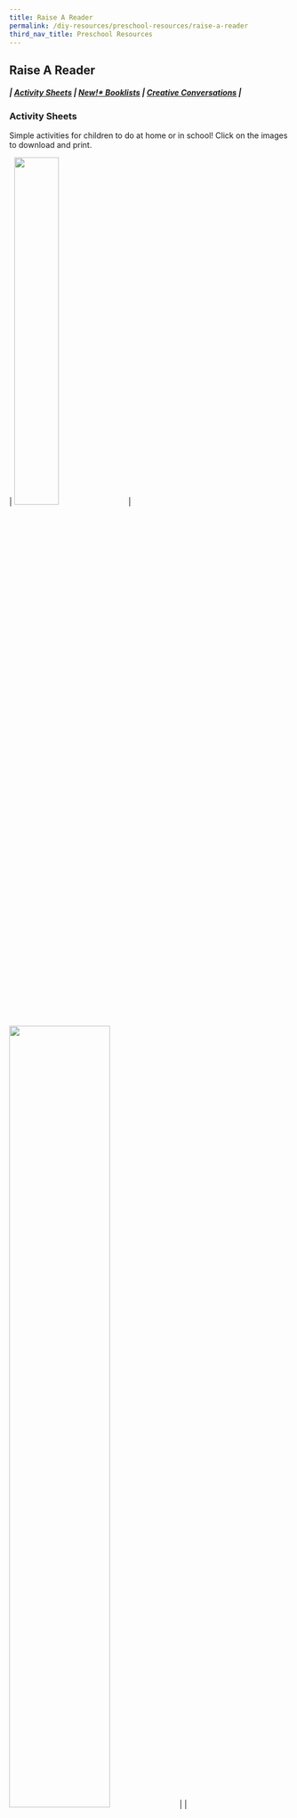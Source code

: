 ```yaml
---
title: Raise A Reader
permalink: /diy-resources/preschool-resources/raise-a-reader
third_nav_title: Preschool Resources
---
```

## Raise A Reader

##### | [Activity Sheets](#activty-sheets) | [**New!*** Booklists](#booklists) | [Creative Conversations](#creative-conversations) |

### **Activity Sheets**
Simple activities for children to do at home or in school! Click on the images to download and print.

| <a href="/images/diyresources/preschool/Early-Read_Classroom.PDF"><img src="/images/diyresources/preschool/Classroom_4May.jpg" style="width: 40%;"></a> | <a href="/images/diyresources/preschool/NLB_PAGE21_FA.PDF"><img src="/images/diyresources/preschool/Snakes-and-Ladders.png" style="width: 60%;"></a> | 
|<a href="/images/diyresources/preschool/NLB_PAGE20_FA.PDF"><img src="/images/diyresources/preschool/The-Very-Busy-Spider.png" style="width: 40%;"></a> | <a href="/images/diyresources/preschool/Early-READ_Counting-Activity.PDF"><img src="/images/diyresources/preschool/Counting_2.jpg" style="width: 60%;"></a> |

<b><a href="#top">Back to top</a></b>

### **Booklists**

##### For Budding Scientists and Engineers

Take a look at some wonderful books curated by our Early Read librarians to grow the love of Science and want to discover in your children! 

|<a href="/files/preschool/Bite%20Science%20Booklist%20-%20DIY%20COMPOST_final.PDF"><img src="/images/diyresources/preschool/Wan%20Ting%20Booklist.PNG" style="width:70%"></a> | <a href="/files/preschool/booklists-for-science-lfa/Bite%20Science%20Booklist%20-%20Fill%20Me%20Up.PDF"><img src="/images/diyresources/preschool/Lisa%20Booklist.PNG" style="width:70%"></a> |
|<a href="/files/preschool/booklists-for-science-lfa/STEAM%20FEST_TRANSFORM%20PLASTIC%20BOOK%20LIST.PDF"><img src="/images/diyresources/preschool/Mardhiah%20Book%20List.PNG" style="width:70%"></a> | 

##### Sharity & Friends

| <a href="/images/diyresources/preschool/Sharity-NLB-list-kids.PDF"><img src="/images/diyresources/preschool/Sharity-Kids-Booklist.jpg" style="width: 70%;"></a> | <a href="/images/diyresources/preschool/Sharity-NLB-list_seniors.PDF"><img src="/images/diyresources/preschool/Sharity-Seniors-Booklist.jpg" style="width: 70%;"></a> | 

<b><a href="#top">Back to top</a></b>

### **Creative Conversations**
A monthly newsletter by ECDA that touches on various themes. Includes craft activities and book recommendations for children.

| <a href="/images/diyresources/preschool/Creative-Conversations-Oct-Newsletter-eDM_A4.PDF"><img src="/images/diyresources/preschool/Creative-Conversations-Oct-preview.jpg" style="width: 50%;"></a> | <a href="/images/diyresources/preschool/Creative-Conversations-August-Newsletter-eDM_A4.PDF"><img src="/images/diyresources/preschool/Creative-Conversations-August-Newsletter-thumbnail-1.jpg" style="width: 50%;"></a> | 

| <a href="/images/diyresources/preschool/Creative-Conversations-June-Newsletter-eDM_A4.PDF"><img src="/images/diyresources/preschool/Creative-Conversations_June-Issue.jpg" style="width: 50%;"></a> |
<a href="/images/diyresources/preschool/Creative-Conversations-April-Newsletter-eDM_A4.PDF"><img src="/images/diyresources/preschool/ECDA-Newsletter_April-Issue.jpg" style="width: 50%;"></a> |

<b><a href="#top">Back to top</a></b>